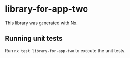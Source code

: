 # library-for-app-two

This library was generated with [Nx](https://nx.dev).

## Running unit tests

Run `nx test library-for-app-two` to execute the unit tests.
